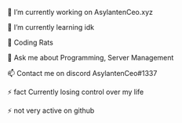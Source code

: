 🔭 I’m currently working on AsylantenCeo.xyz

🌱 I’m currently learning idk

👯 Coding Rats 

💬 Ask me about Programming, Server Management 

📫 Contact me on discord AsylantenCeo#1337

⚡ fact Currently losing control over my life

⚡ not very active on github

